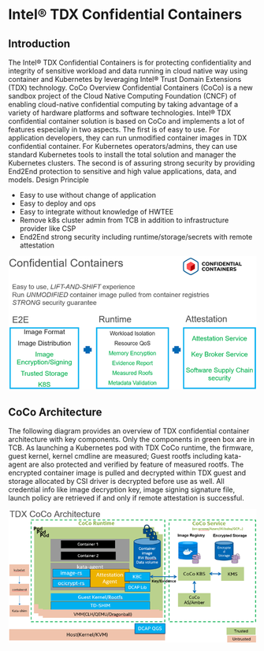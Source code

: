 # Intel® TDX Confidential Containers

## Introduction
The Intel® TDX Confidential Containers is for protecting confidentiality and integrity of sensitive workload and data running in cloud native way using container and Kubernetes by leveraging Intel® Trust Domain Extensions (TDX) technology.
CoCo Overview
Confidential Containers (CoCo) is a new sandbox project of the Cloud Native Computing Foundation (CNCF) of enabling cloud-native confidential computing by taking advantage of a variety of hardware platforms and software technologies. Intel® TDX confidential container solution is based on CoCo and implements a lot of features especially in two aspects. The first is of easy to use. For application developers, they can run unmodified container images in TDX confidential container. For Kubernetes operators/admins, they can use standard Kubernetes tools to install the total solution and manager the Kubernetes clusters. The second is of assuring strong security by providing End2End protection to sensitive and high value applications, data, and models.
Design Principle
-	Easy to use without change of application
-	Easy to deploy and ops 
-	Easy to integrate without knowledge of HWTEE
-	Remove k8s cluster admin from TCB in addition to infrastructure provider like CSP
-	End2End strong security including runtime/storage/secrets with remote attestation
 
 ![](./img/coco-arc.png)
 
## CoCo Architecture
The following diagram provides an overview of TDX confidential container architecture with key components. 
Only the components in green box are in TCB. As launching a Kubernetes pod with TDX CoCo runtime, the firmware, guest kernel, kernel cmdline are measured;
Guest rootfs including kata-agent are also protected and verified by feature of measured rootfs. 
The encrypted container image is pulled and decrypted within TDX guest and storage allocated by CSI driver is decrypted before use as well.
All credential info like image decryption key, image signing signature file, launch policy are retrieved if and only if remote attestation is successful.
 
 ![](./img/tdxcoco-arc.png)
